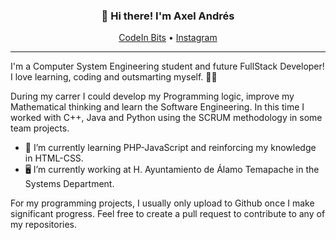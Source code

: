 <h3 align="center">👋 Hi there! I'm Axel Andrés</h3>
<p align="center">
  <a href="https://instagram.com/codeinbits">CodeIn Bits</a> •
  <a href="https://instagram.com/axlkun">Instagram</a>
</p>

---
I'm a Computer System Engineering student and future FullStack Developer! I love learning, coding and outsmarting myself. 🙋‍♂️

During my carrer I could develop my Programming logic, improve my Mathematical thinking and learn the Software Engineering. In this time  I worked with C++, Java and Python using the SCRUM methodology in some team projects.  

- 🧠 I’m currently learning PHP-JavaScript and reinforcing my knowledge in HTML-CSS.
- 🖥 I’m currently working at H. Ayuntamiento de Álamo Temapache in the Systems Department.

For my programming projects, I usually only upload to Github once I make significant progress. Feel free to create a pull request to contribute to any of my repositories.
